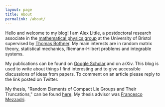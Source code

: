 ```yaml
---
layout: page
title: About
permalink: /about/
---
```


Hello and welcome to my blog! I am Alex Little, a postdoctoral research associate in the [mathematical physics group](https://www.bristolmathsresearch.org/mathematical-physics/) at the University of Bristol supervised by [Thomas Bothner](https://sites.google.com/site/thomasbothner/home). My main interests are in random matrix theory, statistical mechanics, Riemann-Hilbert problems and integrable systems.

My publications can be found on [Google Scholar](https://scholar.google.co.uk/citations?user=-JKoe_EAAAAJ&hl=en) and on arXiv. This blog is used to write about things I find interesting and to give accessible discussions of ideas from papers. To comment on an article please reply to the link posted on Twitter.

My thesis, "Random Elements of Compact Lie Groups and Their Truncations," can be found [here](https://drive.google.com/file/d/1PZEk9afNt6LvI1gzH1i11Sj4JmJyn9uc/view?usp=sharing). My thesis advisor was [Francesco Mezzadri](https://www.bristol.ac.uk/people/person/Francesco-Mezzadri-66ca5240-8f45-4ffc-a838-d1f68827bd23/).
